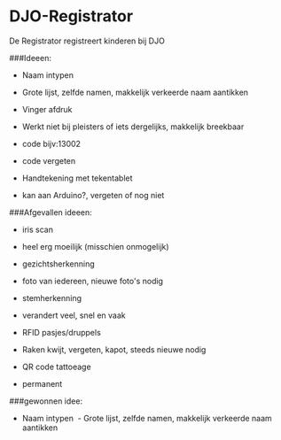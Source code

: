 # DJO-Registrator
De Registrator registreert kinderen bij DJO

###Ideeen:
 * Naam intypen
  - Grote lijst, zelfde namen, makkelijk verkeerde naam aantikken
 * Vinger afdruk
  - Werkt niet bij pleisters of iets dergelijks, makkelijk breekbaar
 * code bijv:13002
  - code vergeten
 * Handtekening met tekentablet
  - kan aan Arduino?, vergeten of nog niet
  
###Afgevallen ideeen:
 * iris scan
  - heel erg moeilijk (misschien onmogelijk)
 * gezichtsherkenning
  - foto van iedereen, nieuwe foto's nodig
 * stemherkenning
  - verandert veel, snel en vaak
 * RFID pasjes/druppels
  - Raken kwijt, vergeten, kapot, steeds nieuwe nodig
 * QR code tattoeage
  - permanent

###gewonnen idee:

* Naam intypen
  - Grote lijst, zelfde namen, makkelijk verkeerde naam aantikken
